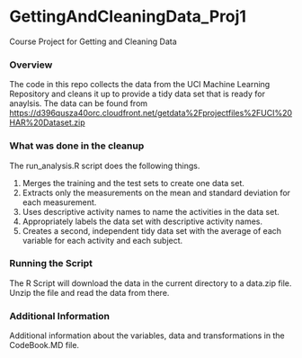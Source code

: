 GettingAndCleaningData_Proj1
============================

Course Project for Getting and Cleaning Data

### Overview
The code in this repo collects the data from the UCI Machine Learning Repository and cleans it up to provide a tidy data set that is ready for anaylsis. The data can be found from https://d396qusza40orc.cloudfront.net/getdata%2Fprojectfiles%2FUCI%20HAR%20Dataset.zip

### What was done in the cleanup 

The run_analysis.R script does the following things.  
1. Merges the training and the test sets to create one data set.  
2. Extracts only the measurements on the mean and standard deviation for each measurement.   
3. Uses descriptive activity names to name the activities in the data set.  
4. Appropriately labels the data set with descriptive activity names.   
5. Creates a second, independent tidy data set with the average of each variable for each activity and each subject.   

### Running the Script
The R Script will download the data in the current directory to a data.zip file. Unzip the file and read the data from there.

### Additional Information
Additional information about the variables, data and transformations in the CodeBook.MD file.